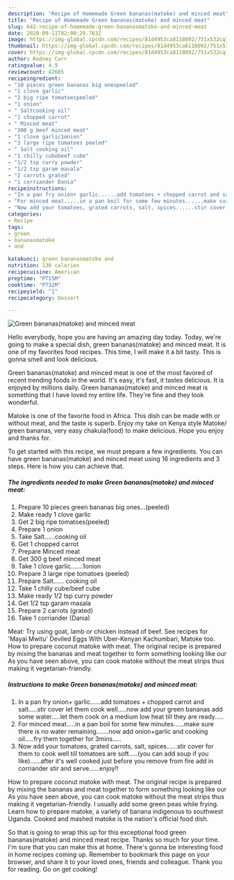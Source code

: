 ```yaml
---
description: "Recipe of Homemade Green bananas(matoke) and minced meat"
title: "Recipe of Homemade Green bananas(matoke) and minced meat"
slug: 642-recipe-of-homemade-green-bananasmatoke-and-minced-meat
date: 2020-09-11T02:00:29.763Z
image: https://img-global.cpcdn.com/recipes/81d4953ca8118092/751x532cq70/green-bananasmatoke-and-minced-meat-recipe-main-photo.jpg
thumbnail: https://img-global.cpcdn.com/recipes/81d4953ca8118092/751x532cq70/green-bananasmatoke-and-minced-meat-recipe-main-photo.jpg
cover: https://img-global.cpcdn.com/recipes/81d4953ca8118092/751x532cq70/green-bananasmatoke-and-minced-meat-recipe-main-photo.jpg
author: Rodney Carr
ratingvalue: 4.9
reviewcount: 42605
recipeingredient:
- "10 pieces green bananas big onespeeled"
- "1 clove garlic"
- "2 big ripe tomatoespeeled"
- "1 onion"
- " Saltcooking oil"
- "1 chopped carrot"
- " Minced meat"
- "300 g beef minced meat"
- "1 clove garlic1onion"
- "3 large ripe tomatoes peeled"
- " Salt cooking oil"
- "1 chilly cubebeef cube"
- "1/2 tsp curry powder"
- "1/2 tsp garam masala"
- "2 carrots grated"
- "1 corriander Dania"
recipeinstructions:
- "In a pan fry onion+ garlic......add tomatoes + chopped carrot and salt.....stir cover let them cook well.....now add your green bananas add some water.....let them cook on a medium low heat till they are ready....."
- "For minced meat.....in a pan boil for some few minutes......make sure there is no water remaining.......now add onion+garlic and cooking oil.....fry them together for 3mins....."
- "Now add your tomatoes, grated carrots, salt, spices......stir cover for them to cook well till tomatoes are soft.....(you can add soup if you like)......after it&#39;s well cooked just before you remove from fire add in corriander stir and serve......enjoy!!"
categories:
- Recipe
tags:
- green
- bananasmatoke
- and

katakunci: green bananasmatoke and 
nutrition: 130 calories
recipecuisine: American
preptime: "PT15M"
cooktime: "PT32M"
recipeyield: "1"
recipecategory: Dessert

---
```



![Green bananas(matoke) and minced meat](https://img-global.cpcdn.com/recipes/81d4953ca8118092/751x532cq70/green-bananasmatoke-and-minced-meat-recipe-main-photo.jpg)

Hello everybody, hope you are having an amazing day today. Today, we're going to make a special dish, green bananas(matoke) and minced meat. It is one of my favorites food recipes. This time, I will make it a bit tasty. This is gonna smell and look delicious.

Green bananas(matoke) and minced meat is one of the most favored of recent trending foods in the world. It's easy, it's fast, it tastes delicious. It is enjoyed by millions daily. Green bananas(matoke) and minced meat is something that I have loved my entire life. They're fine and they look wonderful.

Matoke is one of the favorite food in Africa. This dish can be made with or without meat, and the taste is superb. Enjoy my take on Kenya style Matoke/ green bananas, very easy chakula(food) to make delicious. Hope you enjoy and thanks for.


To get started with this recipe, we must prepare a few ingredients. You can have green bananas(matoke) and minced meat using 16 ingredients and 3 steps. Here is how you can achieve that.

<!--inarticleads1-->

##### The ingredients needed to make Green bananas(matoke) and minced meat:

1. Prepare 10 pieces green bananas big ones...(peeled)
1. Make ready 1 clove garlic
1. Get 2 big ripe tomatoes(peeled)
1. Prepare 1 onion
1. Take  Salt......cooking oil
1. Get 1 chopped carrot
1. Prepare  Minced meat
1. Get 300 g beef minced meat
1. Take 1 clove garlic.......1onion
1. Prepare 3 large ripe tomatoes (peeled)
1. Prepare  Salt...... cooking oil
1. Take 1 chilly cube/beef cube
1. Make ready 1/2 tsp curry powder
1. Get 1/2 tsp garam masala
1. Prepare 2 carrots (grated)
1. Take 1 corriander (Dania)


Meat: Try using goat, lamb or chicken instead of beef. See recipes for &#39;Mayai Mwitu&#39; Deviled Eggs With Uber-Kenyan Kachumbari, Matoke too. How to prepare coconut matoke with meat. The original recipe is prepared by mixing the bananas and meat together to form something looking like our As you have seen above, you can cook matoke without the meat strips thus making it vegetarian-friendly. 

<!--inarticleads2-->

##### Instructions to make Green bananas(matoke) and minced meat:

1. In a pan fry onion+ garlic......add tomatoes + chopped carrot and salt.....stir cover let them cook well.....now add your green bananas add some water.....let them cook on a medium low heat till they are ready.....
1. For minced meat.....in a pan boil for some few minutes......make sure there is no water remaining.......now add onion+garlic and cooking oil.....fry them together for 3mins.....
1. Now add your tomatoes, grated carrots, salt, spices......stir cover for them to cook well till tomatoes are soft.....(you can add soup if you like)......after it&#39;s well cooked just before you remove from fire add in corriander stir and serve......enjoy!!


How to prepare coconut matoke with meat. The original recipe is prepared by mixing the bananas and meat together to form something looking like our As you have seen above, you can cook matoke without the meat strips thus making it vegetarian-friendly. I usually add some green peas while frying. Learn how to prepare matoke, a variety of banana indigenous to southwest Uganda. Cooked and mashed matoke is the nation&#39;s official food dish. 

So that is going to wrap this up for this exceptional food green bananas(matoke) and minced meat recipe. Thanks so much for your time. I'm sure that you can make this at home. There's gonna be interesting food in home recipes coming up. Remember to bookmark this page on your browser, and share it to your loved ones, friends and colleague. Thank you for reading. Go on get cooking!
